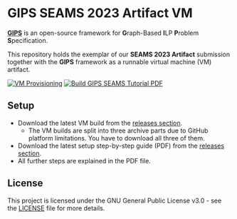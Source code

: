 # GIPS SEAMS 2023 Artifact VM

[**GIPS**](https://gips.dev) is an open-source framework for **G**raph-Based **I**LP **P**roblem **S**pecification.

This repository holds the exemplar of our **SEAMS 2023 Artifact** submission together with the **GIPS** framework as a runnable virtual machine (VM) artifact.

[![VM Provisioning](https://github.com/Echtzeitsysteme/gips-seams-2023-artifact-vm/actions/workflows/vagrant-up.yml/badge.svg?branch=main)](https://github.com/Echtzeitsysteme/gips-seams-2023-artifact-vm/actions/workflows/vagrant-up.yml)
[![Build GIPS SEAMS Tutorial PDF](https://github.com/Echtzeitsysteme/gips-seams-2023-artifact-vm/actions/workflows/tutorial.yml/badge.svg?branch=main)](https://github.com/Echtzeitsysteme/gips-seams-2023-artifact-vm/actions/workflows/tutorial.yml)


## Setup

- Download the latest VM build from the [releases section](https://github.com/Echtzeitsysteme/gips-seams-2023-artifact-vm/releases/latest).
    - The VM builds are split into three archive parts due to GitHub platform limitations. You have to download all three of them.
- Download the latest setup step-by-step guide (PDF) from the [releases section](https://github.com/Echtzeitsysteme/gips-seams-2023-artifact-vm/releases/latest).
- All further steps are explained in the PDF file.


## License

This project is licensed under the GNU General Public License v3.0 - see the [LICENSE](LICENSE) file for more details.
